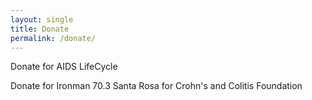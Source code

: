 ```yaml
---
layout: single
title: Donate
permalink: /donate/
---
```


Donate for AIDS LifeCycle

Donate for Ironman 70.3 Santa Rosa for Crohn's and Colitis Foundation
